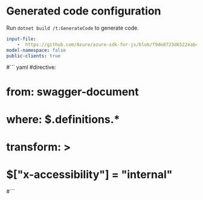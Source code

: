 # Generated code configuration

Run `dotnet build /t:GenerateCode` to generate code.

``` yaml
input-file:
    -  https://github.com/Azure/azure-sdk-for-js/blob/f9de8723d6522eab4d198703e23a465d04a65703/sdk/containerregistry/container-registry/swagger/containerregistry.json
model-namespace: false
public-clients: true
```

#``` yaml
#directive:
#  from: swagger-document
#  where: $.definitions.*
#  transform: >
#    $["x-accessibility"] = "internal"
#```
